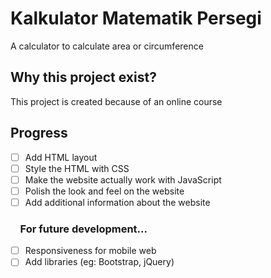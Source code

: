 # Kalkulator Matematik Persegi

A calculator to calculate area or circumference

## Why this project exist?

This project is created because of an online course

## Progress

- [ ]  Add HTML layout
- [ ]  Style the HTML with CSS
- [ ]  Make the website actually work with JavaScript
- [ ]  Polish the look and feel on the website
- [ ]  Add additional information about the website

### &nbsp;&nbsp;&nbsp; For future development...
- [ ]  Responsiveness for mobile web
- [ ]  Add libraries (eg: Bootstrap, jQuery) 
